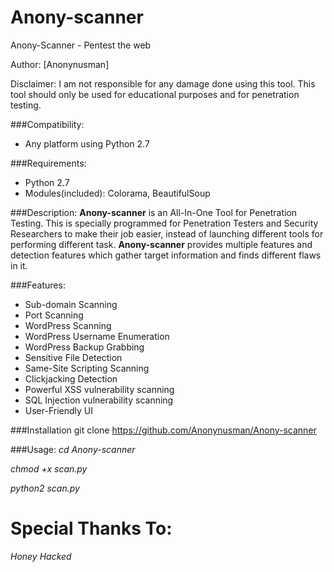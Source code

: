 # Anony-scanner
Anony-Scanner - Pentest the web

Author: [Anonynusman]

Disclaimer: I am not responsible for any damage done using this tool. This tool should only be used for educational purposes and for penetration testing.

###Compatibility:
* Any platform using Python 2.7

###Requirements:
* Python 2.7
* Modules(included): Colorama, BeautifulSoup

###Description:
**Anony-scanner** is an All-In-One Tool for Penetration Testing. This is specially programmed for Penetration Testers and Security Researchers to make their job easier, instead of launching different tools for performing different task. **Anony-scanner** provides multiple features and detection features which gather target information and finds different flaws in it. 

###Features:
* Sub-domain Scanning
* Port Scanning
* WordPress Scanning
* WordPress Username Enumeration
* WordPress Backup Grabbing
* Sensitive File Detection
* Same-Site Scripting Scanning
* Clickjacking Detection
* Powerful XSS vulnerability scanning
* SQL Injection vulnerability scanning
* User-Friendly UI

###Installation
git clone https://github.com/Anonynusman/Anony-scanner

###Usage:
*cd Anony-scanner*

*chmod +x scan.py*

*python2 scan.py*


# Special Thanks To:
  *Honey Hacked*

